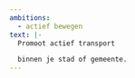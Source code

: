 ```yaml
---
ambitions:
  - actief bewegen
text: |-
  Promoot actief transport 

  binnen je stad of gemeente.
---
```

